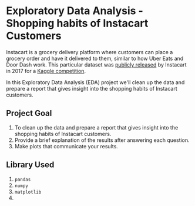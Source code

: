 # Exploratory Data Analysis - Shopping habits of Instacart Customers

Instacart is a grocery delivery platform where customers can place a grocery order and have it delivered to them, similar to how Uber Eats and Door Dash work. This particular dataset was [publicly released](https://tech.instacart.com/3-million-instacart-orders-open-sourced-d40d29ead6f2) by Instacart in 2017 for a [Kaggle competition](https://www.kaggle.com/c/instacart-market-basket-analysis/overview).

In this Exploratory Data Analysis (EDA) project we'll clean up the data and prepare a report that gives insight into the shopping habits of Instacart customers.

## Project Goal

1. To clean up the data and prepare a report that gives insight into the shopping habits of Instacart customers.
2. Provide a brief explanation of the results after answering each question.
3. Make plots that communicate your results.

## Library Used

1. `pandas`
2. `numpy`
3. `matplotlib`
4.
